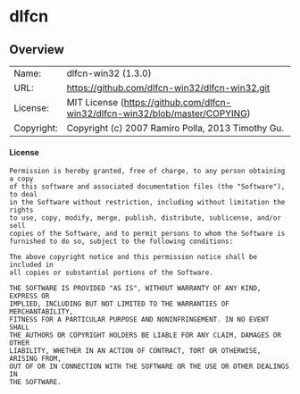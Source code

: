 # dlfcn


## Overview

|   |   |
|---|---|
| Name:       | dlfcn-win32 (1.3.0)
| URL:        | https://github.com/dlfcn-win32/dlfcn-win32.git
| License:    | MIT License (https://github.com/dlfcn-win32/dlfcn-win32/blob/master/COPYING)
| Copyright:  | Copyright (c) 2007  Ramiro Polla, 2013 Timothy Gu.


#### License

```text
Permission is hereby granted, free of charge, to any person obtaining a copy
of this software and associated documentation files (the "Software"), to deal
in the Software without restriction, including without limitation the rights
to use, copy, modify, merge, publish, distribute, sublicense, and/or sell
copies of the Software, and to permit persons to whom the Software is
furnished to do so, subject to the following conditions:

The above copyright notice and this permission notice shall be included in
all copies or substantial portions of the Software.

THE SOFTWARE IS PROVIDED "AS IS", WITHOUT WARRANTY OF ANY KIND, EXPRESS OR
IMPLIED, INCLUDING BUT NOT LIMITED TO THE WARRANTIES OF MERCHANTABILITY,
FITNESS FOR A PARTICULAR PURPOSE AND NONINFRINGEMENT. IN NO EVENT SHALL
THE AUTHORS OR COPYRIGHT HOLDERS BE LIABLE FOR ANY CLAIM, DAMAGES OR OTHER
LIABILITY, WHETHER IN AN ACTION OF CONTRACT, TORT OR OTHERWISE, ARISING FROM,
OUT OF OR IN CONNECTION WITH THE SOFTWARE OR THE USE OR OTHER DEALINGS IN
THE SOFTWARE.
```
